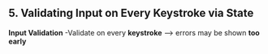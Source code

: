 ## 5. Validating Input on Every Keystroke via State

**Input Validation**
-Validate on every **keystroke** --> errors may be shown **too early**
